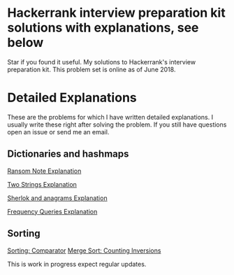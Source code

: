 # Hackerrank interview preparation kit solutions with explanations, see below
Star if you found it useful.
My solutions to Hackerrank's interview preparation kit.
This problem set is online as of June 2018.


# Detailed Explanations
These are the problems for which I have written detailed explanations. I usually write these right after solving the problem. If you still have questions open an issue or send me an email.

## Dictionaries and hashmaps
[Ransom Note Explanation](https://medium.com/carlosbf/hash-tables-ransom-note-solution-76ffe7b4d010)

[Two Strings Explanation](https://medium.com/carlosbf/two-strings-solution-d6cff7f5c11c)

[Sherlok and anagrams Explanation](https://medium.com/carlosbf/sherlock-and-anagrams-solution-6ed20bf7c815)

[Frequency Queries Explanation](https://medium.com/carlosbf/frequency-queries-solution-e776d6ac3aa6)

## Sorting

[Sorting: Comparator](https://medium.com/@carlosbf/sorting-comparator-solution-84f2c12e8c47)
[Merge Sort: Counting Inversions](https://medium.com/@carlosbf/merge-sort-counting-inversions-solution-46a0b311b20)


This is work in progress expect regular updates.
